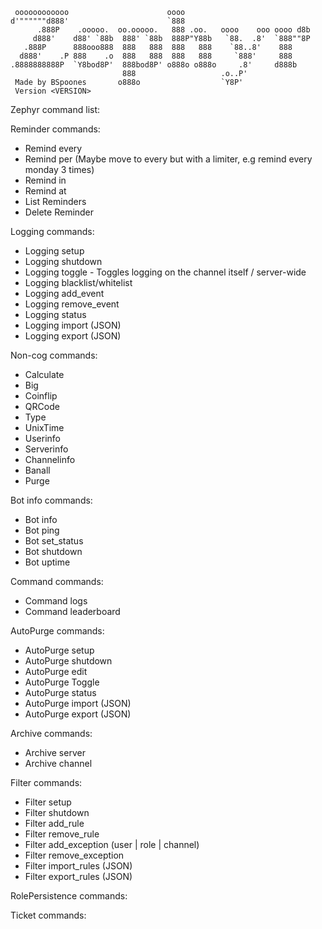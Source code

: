 ```
 oooooooooooo                      oooo                             
d'""""""d888'                      `888                             
      .888P    .ooooo.  oo.ooooo.   888 .oo.   oooo    ooo oooo d8b 
     d888'    d88' `88b  888' `88b  888P"Y88b   `88.  .8'  `888""8P 
   .888P      888ooo888  888   888  888   888    `88..8'    888     
  d888'    .P 888    .o  888   888  888   888     `888'     888     
.8888888888P  `Y8bod8P'  888bod8P' o888o o888o     .8'     d888b    
                         888                   .o..P'               
 Made by BSpoones       o888o                  `Y8P'                
 Version <VERSION>                                                               
```



Zephyr command list:

Reminder commands:
 - Remind every
 - Remind per (Maybe move to every but with a limiter, e.g remind every monday 3 times)
 - Remind in
 - Remind at
 - List Reminders
 - Delete Reminder
 
Logging commands:
 - Logging setup
 - Logging shutdown
 - Logging toggle - Toggles logging on the channel itself / server-wide
 - Logging blacklist/whitelist
 - Logging add_event
 - Logging remove_event
 - Logging status
 - Logging import (JSON)
 - Logging export (JSON)

Non-cog commands:
 - Calculate
 - Big
 - Coinflip
 - QRCode
 - Type
 - UnixTime
 - Userinfo
 - Serverinfo
 - Channelinfo
 - Banall
 - Purge

Bot info commands:
 - Bot info
 - Bot ping
 - Bot set_status
 - Bot shutdown
 - Bot uptime

Command commands:
 - Command logs
 - Command leaderboard

AutoPurge commands:
 - AutoPurge setup
 - AutoPurge shutdown
 - AutoPurge edit
 - AutoPurge Toggle
 - AutoPurge status
 - AutoPurge import (JSON)
 - AutoPurge export (JSON)

Archive commands:
 - Archive server
 - Archive channel

Filter commands:
 - Filter setup
 - Filter shutdown
 - Filter add_rule
 - Filter remove_rule
 - Filter add_exception (user | role | channel)
 - Filter remove_exception
 - Filter import_rules (JSON)
 - Filter export_rules (JSON)


RolePersistence commands:

Ticket commands:



